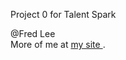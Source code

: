 <p> Project 0 for Talent Spark </p>
<p> @Fred Lee <br /> More of me at <a href="http://fredlee0109.github.io/"> my site </a>.</p>

